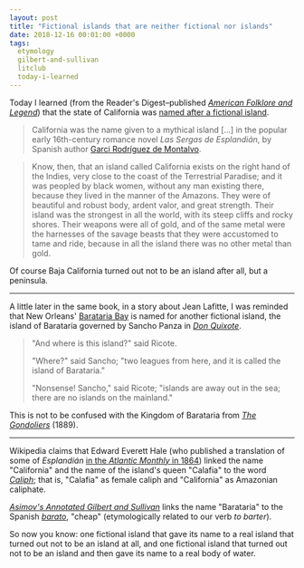 ```yaml
---
layout: post
title: "Fictional islands that are neither fictional nor islands"
date: 2018-12-16 00:01:00 +0000
tags:
  etymology
  gilbert-and-sullivan
  litclub
  today-i-learned
---
```


Today I learned (from the Reader's Digest–published [_American Folklore and Legend_](https://amzn.to/2REUGVw))
that the state of California was [named after a fictional island](https://en.wikipedia.org/wiki/Etymology_of_California).

> California was the name given to a mythical island [...] in the popular
> early 16th-century romance novel _Las Sergas de Esplandián_, by Spanish author
> [Garci Rodríguez de Montalvo](https://en.wikipedia.org/wiki/Garci_Rodr%C3%ADguez_de_Montalvo).

> Know, then, that an island called California exists on the right hand of the Indies,
> very close to the coast of the Terrestrial Paradise; and it was peopled by black women,
> without any man existing there, because they lived in the manner of the Amazons.
> They were of beautiful and robust body, ardent valor, and great strength.
> Their island was the strongest in all the world, with its steep cliffs and rocky shores.
> Their weapons were all of gold, and of the same metal were the harnesses of the savage beasts
> that they were accustomed to tame and ride, because in all the island there was no other metal
> than gold.

Of course Baja California turned out not to be an island after all, but a peninsula.

----

A little later in the same book, in a story about Jean Lafitte, I was reminded that New Orleans'
[Barataria Bay](https://en.wikipedia.org/wiki/Barataria_Bay) is named for another fictional island,
the island of Barataria governed by Sancho Panza in [_Don Quixote_](http://www.gutenberg.org/ebooks/996).

> "And where is this island?" said Ricote.
>
> "Where?" said Sancho; "two leagues from here, and it is called the island of Barataria."
>
> "Nonsense! Sancho," said Ricote; "islands are away out in the sea; there are no islands on the mainland."

This is not to be confused with the Kingdom of Barataria from
[_The Gondoliers_](https://en.wikipedia.org/wiki/The_Gondoliers) (1889).

----

Wikipedia claims that Edward Everett Hale (who published a translation of some of _Esplandián_
[in the _Atlantic Monthly_ in 1864](https://books.google.com/books?id=t941AQAAMAAJ&pg=PA265))
linked the name "California" and the name of the island's queen "Calafia" to the word
[_Caliph_](https://en.wikipedia.org/wiki/Caliphate); that is, "Calafia" as female caliph
and "California" as Amazonian caliphate.

[_Asimov's Annotated Gilbert and Sullivan_](https://amzn.to/2CUbtfe) links the name "Barataria"
to the Spanish [_barato_](https://en.wiktionary.org/wiki/barato#Spanish), "cheap" (etymologically
related to our verb _to barter_).

So now you know: one fictional island that gave its name to a real island that turned out not to
be an island at all, and one fictional island that turned out not to be an island and then
gave its name to a real body of water.
